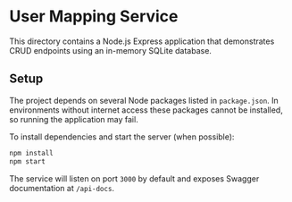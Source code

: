 # User Mapping Service

This directory contains a Node.js Express application that demonstrates CRUD endpoints using an in-memory SQLite database.

## Setup

The project depends on several Node packages listed in `package.json`. In environments without internet access these packages cannot be installed, so running the application may fail.

To install dependencies and start the server (when possible):

```bash
npm install
npm start
```

The service will listen on port `3000` by default and exposes Swagger documentation at `/api-docs`.
